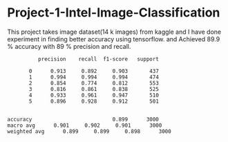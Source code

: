 # Project-1-Intel-Image-Classification
This project takes image dataset(14 k images) from kaggle and I have done experiment in finding better accuracy using tensorflow. 
and Achieved 89.9 % accuracy with 89 % precision and recall.


              precision    recall  f1-score   support

           0      0.913     0.892     0.903       437
           1      0.994     0.994     0.994       474
           2      0.854     0.774     0.812       553
           3      0.816     0.861     0.838       525
           4      0.933     0.961     0.947       510
           5      0.896     0.928     0.912       501


    accuracy                          0.899      3000
    macro avg      0.901     0.902     0.901      3000
    weighted avg      0.899     0.899     0.898      3000

